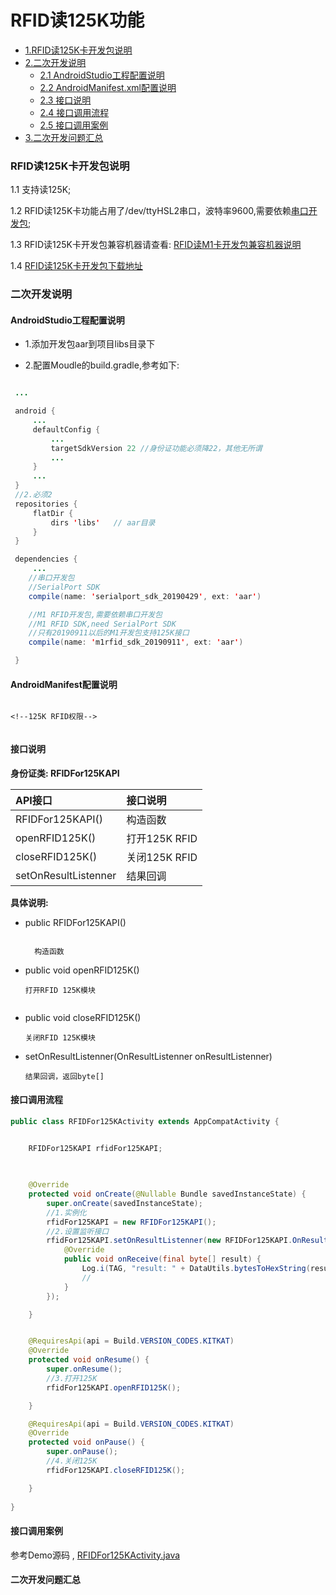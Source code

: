 
# RFID读125K功能


* [1.RFID读125K卡开发包说明](#RFID读125K卡开发包说明)
* [2.二次开发说明](#二次开发说明)
  * [2.1 AndroidStudio工程配置说明](#AndroidStudio工程配置说明)
  * [2.2 AndroidManifest.xml配置说明](#AndroidManifest配置说明)
  * [2.3 接口说明](#接口说明)
  * [2.4 接口调用流程](#接口调用流程)
  * [2.5 接口调用案例](#接口调用案例)
* [3.二次开发问题汇总](#二次开发问题汇总)

### RFID读125K卡开发包说明

   1.1 支持读125K;

   1.2 RFID读125K卡功能占用了/dev/ttyHSL2串口，波特率9600,需要依赖[串口开发包](https://github.com/CoreWise/CWDemo#user-content-zh);

   1.3 RFID读125K卡开发包兼容机器请查看: [RFID读M1卡开发包兼容机器说明](https://github.com/CoreWise/CWDemo#user-content-zh)

   1.4 [RFID读125K卡开发包下载地址](https://github.com/CoreWise/CWDemo#user-content-zh)


### 二次开发说明

#### AndroidStudio工程配置说明

- 1.添加开发包aar到项目libs目录下

- 2.配置Moudle的build.gradle,参考如下:


```java

 ...

 android {
     ...
     defaultConfig {
         ...
         targetSdkVersion 22 //身份证功能必须降22，其他无所谓
         ...
     }
     ...
 }
 //2.必须2
 repositories {
     flatDir {
         dirs 'libs'   // aar目录
     }
 }

 dependencies {
     ...
    //串口开发包
    //SerialPort SDK
    compile(name: 'serialport_sdk_20190429', ext: 'aar')

    //M1 RFID开发包,需要依赖串口开发包
    //M1 RFID SDK,need SerialPort SDK
    //只有20190911以后的M1开发包支持125K接口
    compile(name: 'm1rfid_sdk_20190911', ext: 'aar')

 }

```


#### AndroidManifest配置说明

```

<!--125K RFID权限-->


```



#### 接口说明


**身份证类: RFIDFor125KAPI**


| API接口 | 接口说明 |
| :----- | :---- |
| RFIDFor125KAPI() | 构造函数 |
| openRFID125K() | 打开125K RFID|
| closeRFID125K() | 关闭125K RFID |
|setOnResultListenner|结果回调|



**具体说明:**

- public RFIDFor125KAPI()

  ```

    构造函数

  ```

- public void openRFID125K()

  ```
  打开RFID 125K模块


  ```


- public void closeRFID125K()

  ```
  关闭RFID 125K模块

  ```
  
- setOnResultListenner(OnResultListenner onResultListenner)

  ```
  结果回调，返回byte[]

  ```




#### 接口调用流程

```java
public class RFIDFor125KActivity extends AppCompatActivity {

    
    RFIDFor125KAPI rfidFor125KAPI;
    


    @Override
    protected void onCreate(@Nullable Bundle savedInstanceState) {
        super.onCreate(savedInstanceState);
        //1.实例化
        rfidFor125KAPI = new RFIDFor125KAPI();
        //2.设置监听接口
        rfidFor125KAPI.setOnResultListenner(new RFIDFor125KAPI.OnResultListenner() {
            @Override
            public void onReceive(final byte[] result) {
                Log.i(TAG, "result: " + DataUtils.bytesToHexString(result));
                //
            }
        });

    }


    @RequiresApi(api = Build.VERSION_CODES.KITKAT)
    @Override
    protected void onResume() {
        super.onResume();
        //3.打开125K
        rfidFor125KAPI.openRFID125K();

    }

    @RequiresApi(api = Build.VERSION_CODES.KITKAT)
    @Override
    protected void onPause() {
        super.onPause();
        //4.关闭125K
        rfidFor125KAPI.closeRFID125K();

    }
    
}


```


#### 接口调用案例

参考Demo源码 , [RFIDFor125KActivity.java](https://github.com/CoreWise/CWDemo/blob/master/app/src/main/java/com/cw/demo/rfid/RFIDFor125KActivity.java)


#### 二次开发问题汇总


